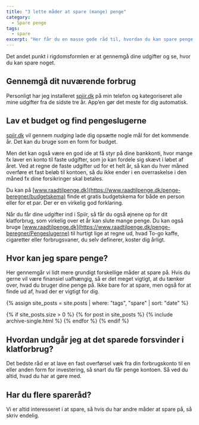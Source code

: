 ```yaml
---
title: "3 lette måder at spare (mange) penge"
category:
  - Spare penge
tags:
  - spare
excerpt: "Her får du en masse gode råd til, hvordan du kan spare penge uden at gå på kompromis."
---
```


Det andet punkt i rigdomsformlen er at gennemgå dine udgifter og se, hvor du kan spare noget.

## Gennemgå dit nuværende forbrug

Personligt har jeg installeret [spiir.dk](http://www.spiir.dk) på min telefon og kategoriseret alle mine udgifter fra de sidste tre år. App’en gør det meste for dig automatisk.

## Lav et budget og find pengeslugerne

[spiir.dk](http://spiir.dk) vil gennem _nudging_ lade dig opsætte nogle mål for det kommende år. Det kan du bruge som en form for budget.

Men det kan også være en god ide at få styr på dine bankkonti, hvor mange fx laver en konto til faste udgifter, som jo kan fordele sig skævt i løbet af året. Ved at regne de faste udgifter ud for et helt år, så kan du hver måned overføre et fast beløb til kontoen, så du ikke ender i en overraskelse i den måned fx dine forsikringer skal betales.

Du kan på [www.raadtilpenge.dk](https://www.raadtilpenge.dk/penge-beregner/budgetskema) finde et gratis budgetskema for både en person eller for et par. Der er en virkelig god forklaring.

Når du får dine udgifter ind i Spiir, så får du også øjnene op for dit klatforbrug, som virkelig over et år kan slute mange penge. Du kan  også bruge [www.raadtilpenge.dk](https://www.raadtilpenge.dk/penge-beregner/Pengeslugerne) til hurtigt lige at regne ud, hvad To-go kaffe, cigaretter eller forbrugsvaner, du selv definerer, koster dig årligt.
## Hvor kan jeg spare penge?

Her gennemgår vi lidt mere grundigt forskellige måder at spare på. Hvis du gerne vil være finansiel uafhængig, så er det meget vigtigt, at du tænker over, hvad du bruger dine penge på. Ikke bare for at spare, men også for at finde ud af, hvad der er vigtigt for dig.

{% assign site_posts = site.posts | where: "tags", "spare" | sort: "date" %}

{% if site_posts.size > 0 %}
  {% for post in site_posts %}
    {% include archive-single.html %}
  {% endfor %}
{% endif %}

## Hvordan undgår jeg at det sparede forsvinder i klatforbrug?

Det bedste råd er at lave en fast overførsel væk fra din forbrugskonto til en eller anden form for investering, så snart du får penge kontoen. Så ved du altid, hvad du har at gøre med.

## Har du flere spareråd?

Vi er altid interesseret i at spare, så hvis du har andre måder at spare på, så skriv endelig.
